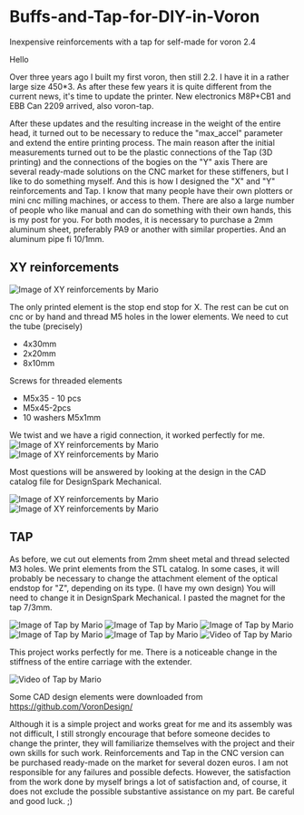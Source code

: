 # Buffs-and-Tap-for-DIY-in-Voron
Inexpensive reinforcements with a tap for self-made for voron 2.4

Hello

Over three years ago I built my first voron, then still 2.2. I have it in a rather large size 450*3. As after these few years it is quite different from the current news, it's time to update the printer. New electronics M8P+CB1 and EBB Can 2209 arrived, also voron-tap.

After these updates and the resulting increase in the weight of the entire head, it turned out to be necessary to reduce the "max_accel" parameter and extend the entire printing process.
The main reason after the initial measurements turned out to be the plastic connections of the Tap (3D printing) and the connections of the bogies on the "Y" axis
There are several ready-made solutions on the CNC market for these stiffeners, but I like to do something myself. And this is how I designed the "X" and "Y" reinforcements and Tap.
I know that many people have their own plotters or mini cnc milling machines, or access to them. There are also a large number of people who like manual and can do something with their own hands, this is my post for you. For both modes, it is necessary to purchase a 2mm aluminum sheet, preferably PA9 or another with similar properties. And an aluminum pipe fi 10/1mm.
## XY reinforcements<br/>

![Image of XY reinforcements by Mario](https://github.com/mario73z/buffs-and-Tap-for-DIY-in-voron/blob/main/Jpg/20230516_125437371_iOS-m.jpg)

The only printed element is the stop end stop for X. The rest can be cut on cnc or by hand and thread M5 holes in the lower elements.
We need to cut the tube (precisely) <br/>
* 4x30mm <br/>
* 2x20mm <br/>
* 8x10mm <br/>

Screws for threaded elements <br/>
* M5x35 - 10 pcs <br/>
* M5x45-2pcs <br/>
* 10 washers M5x1mm <br/>

We twist and we have a rigid connection, it worked perfectly for me.
![Image of XY reinforcements by Mario](https://github.com/mario73z/buffs-and-Tap-for-DIY-in-voron/blob/main/Jpg/20230517_072044929_iOS-m.jpg)
![Image of XY reinforcements by Mario](https://github.com/mario73z/buffs-and-Tap-for-DIY-in-voron/blob/main/Jpg/20230517_072039420_iOS-m.jpg)

  Most questions will be answered by looking at the design in the CAD catalog file for DesignSpark Mechanical.<br/>

![Image of XY reinforcements by Mario](https://github.com/mario73z/buffs-and-Tap-for-DIY-in-voron/blob/main/Jpg/dsm1-m.jpg)
![Image of XY reinforcements by Mario](https://github.com/mario73z/buffs-and-Tap-for-DIY-in-voron/blob/main/Jpg/dsm2-m.jpg)

## TAP<br/>
As before, we cut out elements from 2mm sheet metal and thread selected M3 holes. We print elements from the STL catalog. In some cases, it will probably be necessary to change the attachment element of the optical endstop for "Z", depending on its type. (I have my own design) You will need to change it in DesignSpark Mechanical. I pasted the magnet for the tap 7/3mm. <br/>

![Image of Tap by Mario](https://github.com/mario73z/buffs-and-Tap-for-DIY-in-voron/blob/main/Jpg/20230516_163716491_iOS-m.jpg)
![Image of Tap by Mario](https://github.com/mario73z/buffs-and-Tap-for-DIY-in-voron/blob/main/Jpg/20230516_171852115_iOS-m.jpg)
![Image of Tap by Mario](https://github.com/mario73z/buffs-and-Tap-for-DIY-in-voron/blob/main/Jpg/20230516_173454670_iOS-m.jpg)
![Image of Tap by Mario](https://github.com/mario73z/buffs-and-Tap-for-DIY-in-voron/blob/main/Jpg/20230516_203652587_iOS-m.jpg)
![Image of Tap by Mario](https://github.com/mario73z/buffs-and-Tap-for-DIY-in-voron/blob/main/Jpg/dsm3-m.jpg)
![Video of Tap by Mario](https://github.com/mario73z/buffs-and-Tap-for-DIY-in-voron/blob/main/Jpg/tap-test.gif)

This project works perfectly for me. There is a noticeable change in the stiffness of the entire carriage with the extender.

![Video of Tap by Mario](https://github.com/mario73z/buffs-and-Tap-for-DIY-in-voron/blob/main/Jpg/tap-run.gif)

Some CAD design elements were downloaded from https://github.com/VoronDesign/

Although it is a simple project and works great for me and its assembly was not difficult, I still strongly encourage that before someone decides to change the printer, they will familiarize themselves with the project and their own skills for such work. Reinforcements and Tap in the CNC version can be purchased ready-made on the market for several dozen euros. I am not responsible for any failures and possible defects. However, the satisfaction from the work done by myself brings a lot of satisfaction and, of course, it does not exclude the possible substantive assistance on my part. Be careful and good luck. ;)
